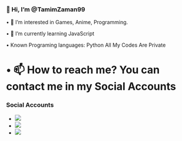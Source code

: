 ### 👋 Hi, I’m @TamimZaman99


• 👀 I’m interested in Games, Anime, Programming.


• 🌱 I’m currently learning JavaScript


• Known Programing languages: Python
All My Codes Are Private

# • 📫 How to reach me? You can contact me in my Social Accounts
### Social Accounts
* <a href="https://t.me/TamimZaman" alt="TamimZaman99!"> <img src="https://aleen42.github.io/badges/src/telegram.svg" /> </a>
* <a href="https://twitter.com/TamimZaman99" alt="TamimZaman99!"> <img src="https://aleen42.github.io/badges/src/twitter.svg" /> </a>
* <a href="https://facebook.com/TamimZaman333" alt="TamimZaman333!"> <img src="https://aleen42.github.io/badges/src/facebook.svg" /> </a>
<!---
TamimZaman99/TamimZaman99 is a ✨ special ✨ repository because its `README.md` (this file) appears on your GitHub profile.
You can click the Preview link to take a look at your changes.
--->
